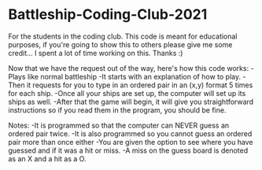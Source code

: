 # Battleship-Coding-Club-2021
For the students in the coding club. This code is meant for educational purposes, if you're going to show this to others please give me some credit...
I spent a lot of time working on this. Thanks :)

Now that we have the request out of the way, here's how this code works:
-Plays like normal battleship
-It starts with an explanation of how to play.
-Then it requests for you to type in an ordered pair in an (x,y) format 5 times for each ship.
-Once all your ships are set up, the computer will set up its ships as well.
-After that the game will begin, it will give you straightforward instructions so if you read them in the program, you should be fine.

Notes:
-It is programmed so that the computer can NEVER guess an ordered pair twice.
-It is also programmed so you cannot guess an ordered pair more than once either
-You are given the option to see where you have guessed and if it was a hit or miss. 
-A miss on the guess board is denoted as an X and a hit as a O.


